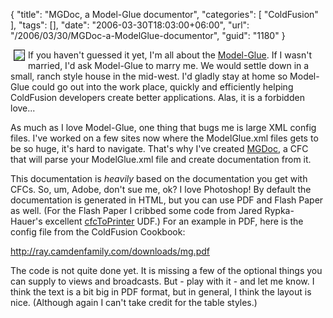 {
	"title": "MGDoc, a Model-Glue documentor",
	"categories": [
		"ColdFusion"
	],
	"tags": [],
	"date": "2006-03-30T18:03:00+06:00",
	"url": "/2006/03/30/MGDoc-a-ModelGlue-documentor",
	"guid": "1180"
}

<img src="http://ray.camdenfamily.com/images/mg.jpg" align="left" border="1" hspace="5"> If you haven't guessed it yet, I'm all about the <a href="http://www.model-glue.com">Model-Glue</a>. If I wasn't married, I'd ask Model-Glue to marry me. We would settle down in a small, ranch style house in the mid-west. I'd gladly stay at home so Model-Glue could go out into the work place, quickly and efficiently helping ColdFusion developers create better applications. Alas, it is a forbidden love...

As much as I love Model-Glue, one thing that bugs me is large XML config files. I've worked on a few sites now where the ModelGlue.xml files gets to be so huge, it's hard to navigate. That's why I've created <a href="http://ray.camdenfamily.com/downloads/mgdoc.zip">MGDoc</a>, a CFC that will parse your ModelGlue.xml file and create documentation from it.

This documentation is <i>heavily</i> based on the documentation you get with CFCs. So, um, Adobe, don't sue me, ok? I love Photoshop! By default the documentation is generated in HTML, but you can use PDF and Flash Paper as well. (For the Flash Paper I cribbed some code from Jared Rypka-Hauer's excellent <a href="http://www.cflib.org/udf.cfm?ID=1332">cfcToPrinter</a> UDF.) For an example in PDF, here is the config file from the ColdFusion Cookbook:

<a href="http://ray.camdenfamily.com/downloads/mg.pdf">http://ray.camdenfamily.com/downloads/mg.pdf</a>

The code is not quite done yet. It is missing a few of the optional things you can supply to views and broadcasts. But - play with it - and let me know. I think the text is a bit big in PDF format, but in general, I think the layout is nice. (Although again I can't take credit for the table styles.)